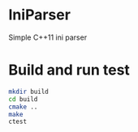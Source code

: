 # IniParser
Simple C++11 ini parser

# Build and run test
```bash
mkdir build
cd build
cmake ..
make
ctest
```
